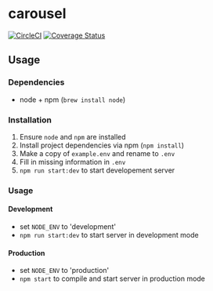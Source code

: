 # carousel
[![CircleCI](https://circleci.com/gh/NotAsBadAsItSteams/carousel/tree/master.svg?style=shield)](https://circleci.com/gh/NotAsBadAsItSteams/carousel/tree/master) [![Coverage Status](https://coveralls.io/repos/github/NotAsBadAsItSteams/Carousel/badge.svg?branch=feat%2Fcoveralls)](https://coveralls.io/github/NotAsBadAsItSteams/Carousel?branch=feat%2Fcoveralls)

## Usage

### Dependencies
- node + npm (`brew install node`)

### Installation 
1. Ensure `node` and `npm` are installed
2. Install project dependencies via npm (`npm install`)
3. Make a copy of `example.env` and rename to `.env`
4. Fill in missing information in `.env`
5. `npm run start:dev` to start developement server

### Usage

#### Development
- set `NODE_ENV` to 'development'
- `npm run start:dev` to start server in development mode

#### Production
- set `NODE_ENV` to 'production'
- `npm start` to compile and start server in production mode